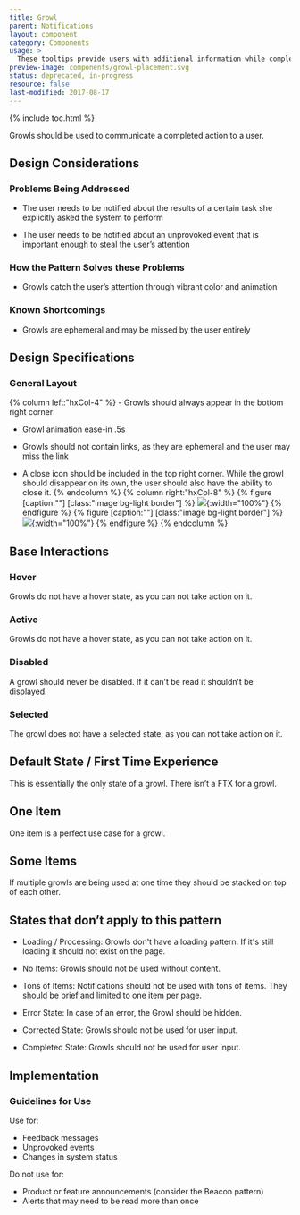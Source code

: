 ```yaml
---
title: Growl
parent: Notifications
layout: component
category: Components
usage: >
  These tooltips provide users with additional information while completing tasks and alert them to new features.
preview-image: components/growl-placement.svg
status: deprecated, in-progress
resource: false
last-modified: 2017-08-17
---
```


{% include toc.html %}

Growls should be used to communicate a completed action to a user.

## Design Considerations

### Problems Being Addressed

-   The user needs to be notified about the results of a certain task she
    explicitly asked the system to perform

-   The user needs to be notified about an unprovoked event that is important
    enough to steal the user’s attention

### How the Pattern Solves these Problems

- Growls catch the user’s attention through vibrant color and animation

### Known Shortcomings

- Growls are ephemeral and may be missed by the user entirely

## Design Specifications

### General Layout

<div class="hxRow">
{% column left:"hxCol-4" %}
-   Growls should always appear in the bottom right corner

-   Growl animation ease-in .5s

-   Growls should not contain links, as they are ephemeral and the user may
    miss the link

-   A close icon should be included in the top right corner. While the growl
    should disappear on its own, the user should also have the ability to close
    it.
{% endcolumn %}
{% column right:"hxCol-8" %}
{% figure [caption:""] [class:"image bg-light border"] %}
![]({{site.cdn_url}}/img/components/growl-specs.svg){:width="100%"}
{% endfigure %}
{% figure [caption:""] [class:"image bg-light border"] %}
![]({{site.cdn_url}}/img/components/growl-placement.svg){:width="100%"}
{% endfigure %}
{% endcolumn %}
</div>

## Base Interactions

### Hover

Growls do not have a hover state, as you can not take action on it.

### Active

Growls do not have a hover state, as you can not take action on it.

### Disabled

A growl should never be disabled. If it can’t be read it shouldn’t be
displayed.

### Selected

The growl does not have a selected state, as you can not take action on it.

## Default State / First Time Experience

This is essentially the only state of a growl. There isn’t a FTX for a growl.

## One Item

One item is a perfect use case for a growl.

## Some Items

If multiple growls are being used at one time they should be stacked on top of
each other.

## States that don’t apply to this pattern

-   Loading / Processing: Growls don't have a loading pattern. If it's still
    loading it should not exist on the page.

-   No Items: Growls should not be used without content.

-   Tons of Items: Notifications should not be used with tons of items. They
    should be brief and limited to one item per page.

-   Error State: In case of an error, the Growl should be hidden.

-   Corrected State: Growls should not be used for user input.

-   Completed State: Growls should not be used for user input.

## Implementation

### Guidelines for Use

Use for:

- Feedback messages
- Unprovoked events
- Changes in system status

Do not use for:

- Product or feature announcements (consider the Beacon pattern)
- Alerts that may need to be read more than once
